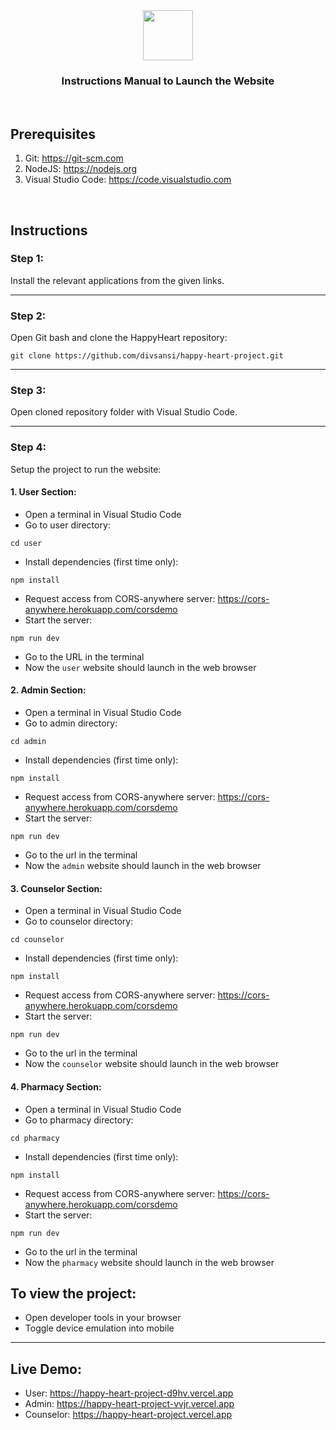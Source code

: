 <div align="center">
	<a href="https://github.com/Green-Supermart/GREEN">
		<img src="https://i.postimg.cc/sgx3L1gg/logotext-2.png" height="80px">
	</a>
	<h3>Instructions Manual to Launch the Website</h3>
</div>

<br>

## Prerequisites

1. Git: https://git-scm.com
2. NodeJS: https://nodejs.org
3. Visual Studio Code: https://code.visualstudio.com

<br>

## Instructions

### Step 1:
Install the relevant applications from the given links.

<hr>


### Step 2:
Open Git bash and clone the HappyHeart repository:<br>
```
git clone https://github.com/divsansi/happy-heart-project.git
```

<hr>


### Step 3:
Open cloned repository folder with Visual Studio Code.

<hr>


### Step 4:
Setup the project to run the website:

#### 1. User Section:
- Open a terminal in Visual Studio Code
- Go to user directory:
```
cd user
```
- Install dependencies (first time only):
```
npm install
```
- Request access from CORS-anywhere server: https://cors-anywhere.herokuapp.com/corsdemo
- Start the server:
```
npm run dev
```
- Go to the URL in the terminal
- Now the `user` website should launch in the web browser


#### 2. Admin Section:
- Open a terminal in Visual Studio Code
- Go to admin directory:
```
cd admin
```
- Install dependencies (first time only):
```
npm install
```
- Request access from CORS-anywhere server: https://cors-anywhere.herokuapp.com/corsdemo
- Start the server:
```
npm run dev
```
- Go to the url in the terminal
- Now the `admin` website should launch in the web browser


#### 3. Counselor Section:
- Open a terminal in Visual Studio Code
- Go to counselor directory:
```
cd counselor
```
- Install dependencies (first time only):
```
npm install
```
- Request access from CORS-anywhere server: https://cors-anywhere.herokuapp.com/corsdemo
- Start the server:
```
npm run dev
```
- Go to the url in the terminal
- Now the `counselor` website should launch in the web browser


#### 4. Pharmacy Section:
- Open a terminal in Visual Studio Code
- Go to pharmacy directory:
```
cd pharmacy
```
- Install dependencies (first time only):
```
npm install
```
- Request access from CORS-anywhere server: https://cors-anywhere.herokuapp.com/corsdemo
- Start the server:
```
npm run dev
```
- Go to the url in the terminal
- Now the `pharmacy` website should launch in the web browser

## To view the project:
- Open developer tools in your browser
- Toggle device emulation into mobile
<hr>


## Live Demo:
- User: https://happy-heart-project-d9hv.vercel.app
- Admin: https://happy-heart-project-vvjr.vercel.app
- Counselor: https://happy-heart-project.vercel.app

